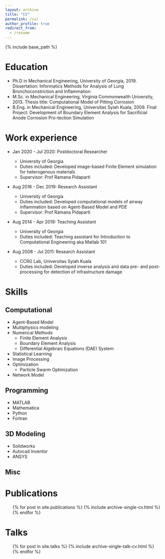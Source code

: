 ```yaml
---
layout: archive
title: "CV"
permalink: /cv/
author_profile: true
redirect_from:
  - /resume
---
```


{% include base_path %}

Education
======
* Ph.D in Mechanical Engineering, University of Georgia, 2019. Dissertation: Informatics Methods for Analysis of Lung Bronchoconstriction and Inflammation
* M.Sc. in Mechanical Engineering, Virginia Commonwealth University, 2013. Thesis title: Computational Model of Pitting Corrosion
* B.Eng. in Mechanical Engineering, Universitas Syiah Kuala, 2009. Final Project: Development of Boundary Element Analysis for Sacrificial Anode Corrosion Pro-tection Simulation

Work experience
======
<!-- * Aug 2020 - Present: Lecturer
  * Department of Mechanical Engineering, Universitas Syiah Kuala
  * Duties included: Instructor of Record: Calculus 101, Introduction to Computational Science
  <!-- * Supervisor: Prof Ramana Pidaparti -->

* Jan 2020 - Jul 2020: Postdoctoral Researcher
  * University of Georgia
  * Duties included: Developed image-based Finite Element simulation for heterogenous materials
  * Supervisor: Prof Ramana Pidaparti

* Aug 2016 - Dec 2019: Research Assistant
  * University of Georgia
  * Duties included: Developed computational models of airway inflammation based on Agent-Based Model and PDE
  * Supervisor: Prof Ramana Pidaparti

* Aug 2014 - Apr 2019: Teaching Assistant
  * University of Georgia
  * Duties included: 	Teaching assistant for Introduction to Computational Engineering aka Matlab 101
  <!-- * Supervisor: Prof Ramana Pidaparti -->

* Aug 2008 - Jul 2011: Research Assistant
  * CCRG Lab, Universitas Syiah Kuala
  * Duties included: 	Developed inverse analysis and data pre- and post-processing for detection of infrastructure damage


Skills
======

Computational
------
* Agent-Based Model
* Multiphysics modeling
* Numerical Methods  
  * Finite Element Analysis
  * Boundary Element Analysis
  * Differential Algebraic Equations (DAE) System
* Statistical Learning
* Image Processing
* Optimization
  * Particle Swarm Optimization
* Network Model

Programming
------
* MATLAB
* Mathematica
* Python
* Fortran

3D Modeling
------
* Solidworks
* Autocad Inventor
* ANSYS

Misc
------


Publications
======
  <ul>{% for post in site.publications %}
    {% include archive-single-cv.html %}
  {% endfor %}</ul>

Talks
======
  <ul>{% for post in site.talks %}
    {% include archive-single-talk-cv.html %}
  {% endfor %}</ul>

<!-- Teaching
======
  <ul>{% for post in site.teaching %}
    {% include archive-single-cv.html %}
  {% endfor %}</ul> -->

<!-- Service and leadership
======
* Currently signed in to 43 different slack teams -->
